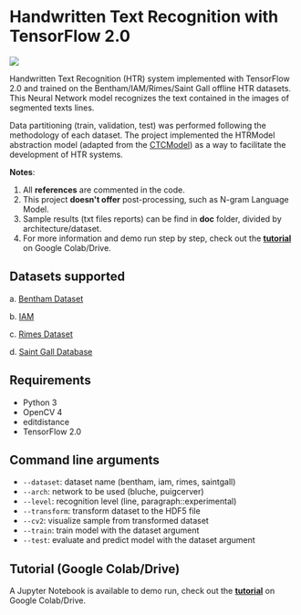 # Handwritten Text Recognition with TensorFlow 2.0

<img src="https://github.com/arthurflor23/handwritten-text-recognition/blob/master/doc/images/000.png?raw=true">

Handwritten Text Recognition (HTR) system implemented with TensorFlow 2.0 and trained on the Bentham/IAM/Rimes/Saint Gall offline HTR datasets. This Neural Network model recognizes the text contained in the images of segmented texts lines.

Data partitioning (train, validation, test) was performed following the methodology of each dataset. The project implemented the HTRModel abstraction model (adapted from the [CTCModel](https://github.com/ysoullard/CTCModel)) as a way to facilitate the development of HTR systems.

**Notes**:
1. All **references** are commented in the code.
2. This project **doesn't offer** post-processing, such as N-gram Language Model.
3. Sample results (txt files reports) can be find in **doc** folder, divided by architecture/dataset.
4. For more information and demo run step by step, check out the **[tutorial](https://github.com/arthurflor23/handwritten-text-recognition/blob/master/src/tutorial.ipynb)** on Google Colab/Drive.

## Datasets supported

a. [Bentham Dataset](http://transcriptorium.eu/datasets/bentham-collection/)

b. [IAM](http://www.fki.inf.unibe.ch/databases/iam-handwriting-database)

c. [Rimes Dataset](http://www.a2ialab.com/doku.php?id=rimes_database:start)

d. [Saint Gall Database](http://www.fki.inf.unibe.ch/databases/iam-historical-document-database/saint-gall-database)

## Requirements

* Python 3
* OpenCV 4
* editdistance
* TensorFlow 2.0

## Command line arguments

* `--dataset`: dataset name (bentham, iam, rimes, saintgall)
* `--arch`: network to be used (bluche, puigcerver)
* `--level`: recognition level (line, paragraph::experimental)
* `--transform`: transform dataset to the HDF5 file
* `--cv2`: visualize sample from transformed dataset
* `--train`: train model with the dataset argument
* `--test`: evaluate and predict model with the dataset argument

## Tutorial (Google Colab/Drive)

A Jupyter Notebook is available to demo run, check out the **[tutorial](https://github.com/arthurflor23/handwritten-text-recognition/blob/master/src/tutorial.ipynb)** on Google Colab/Drive.